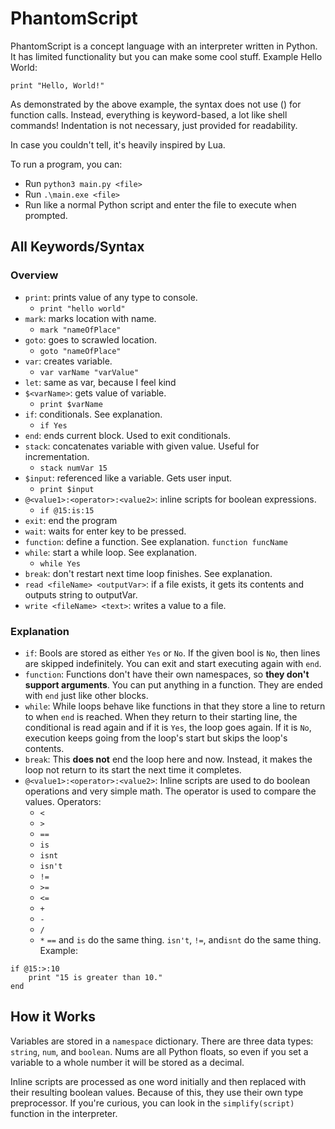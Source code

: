 # PhantomScript
PhantomScript is a concept language with an interpreter written in Python. It has limited functionality but you can make some cool stuff. Example Hello World:
``` PhantomScript
print "Hello, World!"
```

As demonstrated by the above example, the syntax does not use () for function calls. Instead, everything is keyword-based, a lot like shell commands! Indentation is not necessary, just provided for readability.

In case you couldn't tell, it's heavily inspired by Lua.

To run a program, you can:
- Run `python3 main.py <file>`
- Run `.\main.exe <file>`
- Run like a normal Python script and enter the file to execute when prompted.

## All Keywords/Syntax
### Overview
- `print`: prints value of any type to console.
  - `print "hello world"`
- `mark`: marks location with name.
  - `mark "nameOfPlace"`
- `goto`: goes to scrawled location.
  - `goto "nameOfPlace"`
- `var`: creates variable.
  - `var varName "varValue"`
- `let`: same as var, because I feel kind
- `$<varName>`: gets value of variable.
  - `print $varName`
- `if`: conditionals. See explanation.
  - `if Yes`
- `end`: ends current block. Used to exit conditionals.
- `stack`: concatenates variable with given value. Useful for incrementation.
  - `stack numVar 15`
- `$input`: referenced like a variable. Gets user input.
  - `print $input`
- `@<value1>:<operator>:<value2>`: inline scripts for boolean expressions.
  - `if @15:is:15`
- `exit`: end the program
- `wait`: waits for enter key to be pressed.
- `function`: define a function. See explanation.
    `function funcName`
- `while`: start a while loop. See explanation.
    - `while Yes`
- `break`: don't restart next time loop finishes. See explanation.
- `read <fileName> <outputVar>`: if a file exists, it gets its contents and outputs string to outputVar.
- `write <fileName> <text>`: writes a value to a file.

### Explanation
- `if`: Bools are stored as either `Yes` or `No`. If the given bool is `No`, then lines are skipped indefinitely. You can exit and start executing again with `end`.
- `function`: Functions don't have their own namespaces, so **they don't support arguments**. You can put anything in a function. They are ended with `end` just like other blocks.
- `while`: While loops behave like functions in that they store a line to return to when `end` is reached. When they return to their starting line, the conditional is read again and if it is `Yes`, the loop goes again. If it is `No`, execution keeps going from the loop's start but skips the loop's contents.
- `break`: This **does not** end the loop here and now. Instead, it makes the loop not return to its start the next time it completes.
- `@<value1>:<operator>:<value2>`: Inline scripts are used to do boolean operations and very simple math. The operator is used to compare the values. Operators:
  - `<`
  - `>`
  - `==`
  - `is`
  - `isnt`
  - `isn't`
  - `!=`
  - `>=`
  - `<=`
  - `+`
  - `-`
  - `/`
  - `*`
`==` and `is` do the same thing. `isn't`, `!=`, and`isnt` do the same thing. Example:
``` PhantomScript
if @15:>:10
    print "15 is greater than 10."
end
```

## How it Works
Variables are stored in a `namespace` dictionary. There are three data types: `string`, `num`, and `boolean`. Nums are all Python floats, so even if you set a variable to a whole number it will be stored as a decimal.


Inline scripts are processed as one word initially and then replaced with their resulting boolean values. Because of this, they use their own type preprocessor. If you're curious, you can look in the `simplify(script)` function in the interpreter.
